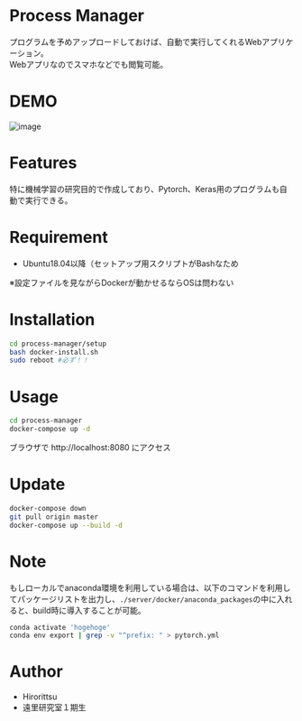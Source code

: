 # Process Manager
プログラムを予めアップロードしておけば、自動で実行してくれるWebアプリケーション。  
Webアプリなのでスマホなどでも閲覧可能。

# DEMO
![image](https://user-images.githubusercontent.com/33301907/121660471-41c65700-cade-11eb-9a58-2ee5776beaac.png)

# Features
特に機械学習の研究目的で作成しており、Pytorch、Keras用のプログラムも自動で実行できる。

# Requirement
* Ubuntu18.04以降（セットアップ用スクリプトがBashなため

※設定ファイルを見ながらDockerが動かせるならOSは問わない

# Installation
```bash
cd process-manager/setup
bash docker-install.sh
sudo reboot #必ず！！
```

# Usage
```bash
cd process-manager
docker-compose up -d
```
ブラウザで http://localhost:8080 にアクセス

# Update
```bash
docker-compose down
git pull origin master
docker-compose up --build -d
```

# Note
もしローカルでanaconda環境を利用している場合は、以下のコマンドを利用してパッケージリストを出力し、`./server/docker/anaconda_packages`の中に入れると、build時に導入することが可能。
```bash
conda activate 'hogehoge'
conda env export | grep -v "^prefix: " > pytorch.yml
```

# Author
* Hirorittsu
* 遠里研究室１期生
